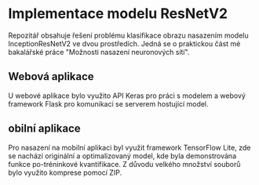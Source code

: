 # Implementace modelu ResNetV2


Repozitář obsahuje řešení problému klasifikace obrazu nasazením modelu InceptionResNetV2 ve dvou prostředích. Jedná se o praktickou část mé bakalářské práce "Možnosti nasazení neuronových sítí".

## Webová aplikace
U webové aplikace bylo využito API Keras pro práci s modelem a webový framework Flask pro komunikaci se serverem hostující model. 

## obilní aplikace
Pro nasazení na mobilní aplikaci byl využit framework TensorFlow Lite, zde se nachází originální a optimalizovaný model, kde byla demonstrována funkce po-tréninkové kvantifikace.
Z důvodu velkého množství souborů bylo využito komprese pomocí ZIP.

